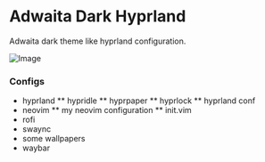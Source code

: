 # Adwaita Dark Hyprland

Adwaita dark theme like hyprland configuration.

![Image](https://github.com/user-attachments/assets/cea858d0-374c-4186-8752-421b01da2fb5)


### Configs
* hyprland
** hypridle
** hyprpaper
** hyprlock
** hyprland conf
* neovim
** my neovim configuration
** init.vim
* rofi
* swaync
* some wallpapers
* waybar   

